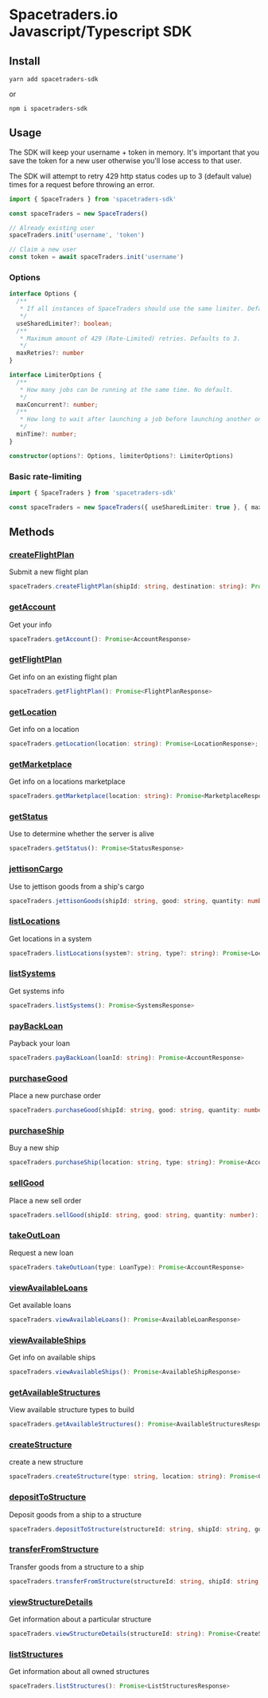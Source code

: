 # Spacetraders.io Javascript/Typescript SDK

## Install

`yarn add spacetraders-sdk`

or

`npm i spacetraders-sdk`

## Usage

The SDK will keep your username + token in memory. It's important that you save the token for a new user otherwise you'll lose access to that user.

The SDK will attempt to retry 429 http status codes up to 3 (default value) times for a request before throwing an error.

```typescript
import { SpaceTraders } from 'spacetraders-sdk'

const spaceTraders = new SpaceTraders()

// Already existing user
spaceTraders.init('username', 'token')

// Claim a new user
const token = await spaceTraders.init('username')
```

### Options

```typescript
interface Options {
  /**
   * If all instances of SpaceTraders should use the same limiter. Defaults to false.
   */
  useSharedLimiter?: boolean;
  /**
   * Maximum amount of 429 (Rate-Limited) retries. Defaults to 3.
   */
  maxRetries?: number
}

interface LimiterOptions {
  /**
   * How many jobs can be running at the same time. No default.
   */
  maxConcurrent?: number;
  /**
   * How long to wait after launching a job before launching another one. No default.
   */
  minTime?: number;
}

constructor(options?: Options, limiterOptions?: LimiterOptions)

```

### Basic rate-limiting

```typescript
import { SpaceTraders } from 'spacetraders-sdk'

const spaceTraders = new SpaceTraders({ useSharedLimiter: true }, { maxConcurrent: 2, minTime: 500 })
```

## Methods

### [createFlightPlan](https://api.spacetraders.io/#api-flight_plans-NewFlightPlan)

Submit a new flight plan

```typescript
spaceTraders.createFlightPlan(shipId: string, destination: string): Promise<FlightPlanResponse>
```

### [getAccount](https://api.spacetraders.io/#api-users-GetInfo)

Get your info

```typescript
spaceTraders.getAccount(): Promise<AccountResponse>
```

### [getFlightPlan](https://api.spacetraders.io/#api-flight_plans-GetFlightPlan)

Get info on an existing flight plan

```typescript
spaceTraders.getFlightPlan(): Promise<FlightPlanResponse>
```

### [getLocation](https://api.spacetraders.io/#api-locations-location)

Get info on a location

```typescript
spaceTraders.getLocation(location: string): Promise<LocationResponse>;
```

### [getMarketplace](https://api.spacetraders.io/#api-marketplace-marketplace)

Get info on a locations marketplace

```typescript
spaceTraders.getMarketplace(location: string): Promise<MarketplaceResponse>
```

### [getStatus](https://api.spacetraders.io/#api-game-status)

Use to determine whether the server is alive

```typescript
spaceTraders.getStatus(): Promise<StatusResponse>
```

### [jettisonCargo](https://api.spacetraders.io/#api-ships-JettisonCargo)

Use to jettison goods from a ship's cargo 

```typescript
spaceTraders.jettisonGoods(shipId: string, good: string, quantity: number): Promise<JettisonResponse>
```

### [listLocations](https://api.spacetraders.io/#api-locations-locations)

Get locations in a system

```typescript
spaceTraders.listLocations(system?: string, type?: string): Promise<LocationsResponse>
```

### [listSystems](https://api.spacetraders.io/#api-systems-systems)

Get systems info

```typescript
spaceTraders.listSystems(): Promise<SystemsResponse>
```

### [payBackLoan](https://api.spacetraders.io/#api-loans)

Payback your loan

```typescript
spaceTraders.payBackLoan(loanId: string): Promise<AccountResponse>
```

### [purchaseGood](https://api.spacetraders.io/#api-purchase_orders-NewPurchaseOrder)

Place a new purchase order

```typescript
spaceTraders.purchaseGood(shipId: string, good: string, quantity: number): Promise<PurchaseResponse>
```

### [purchaseShip](https://api.spacetraders.io/#api-ships-NewShip)

Buy a new ship

```typescript
spaceTraders.purchaseShip(location: string, type: string): Promise<AccountResponse>
```

### [sellGood](https://api.spacetraders.io/#api-sell_orders-NewSellOrder)

Place a new sell order

```typescript
spaceTraders.sellGood(shipId: string, good: string, quantity: number): Promise<PurchaseResponse>
```

### [takeOutLoan](https://api.spacetraders.io/#api-loans-NewLoan)

Request a new loan

```typescript
spaceTraders.takeOutLoan(type: LoanType): Promise<AccountResponse>
```

### [viewAvailableLoans](https://api.spacetraders.io/#api-loans-loans)

Get available loans

```typescript
spaceTraders.viewAvailableLoans(): Promise<AvailableLoanResponse>
```

### [viewAvailableShips](https://api.spacetraders.io/#api-ships-ships)

Get info on available ships

```typescript
spaceTraders.viewAvailableShips(): Promise<AvailableShipResponse>
```

### [getAvailableStructures](https://spacetraders.io/docs/structures)

View available structure types to build

```typescript
spaceTraders.getAvailableStructures(): Promise<AvailableStructuresResponse>
```

### [createStructure](https://api.spacetraders.io/#api-structures-NewStructure)

create a new structure

```typescript
spaceTraders.createStructure(type: string, location: string): Promise<CreateStructureResponse>
```

### [depositToStructure](https://api.spacetraders.io/#api-structures-DepositGoods)

Deposit goods from a ship to a structure

```typescript
spaceTraders.depositToStructure(structureId: string, shipId: string, good: Good, quantity: number): Promise<StructureDepositResponse>
```

### [transferFromStructure](https://api.spacetraders.io/#api-structures-TransferGoods)

Transfer goods from a structure to a ship

```typescript
spaceTraders.transferFromStructure(structureId: string, shipId: string, good: Good, quantity: number): Promise<StructureTransferResponse>
```

### [viewStructureDetails](https://api.spacetraders.io/#api-structures-GetStructure)

Get information about a particular structure

```typescript
spaceTraders.viewStructureDetails(structureId: string): Promise<CreateStructureResponse>
```

### [listStructures](https://api.spacetraders.io/#api-structures-GetStructures)

Get information about all owned structures

```typescript
spaceTraders.listStructures(): Promise<ListStructuresResponse>
```
